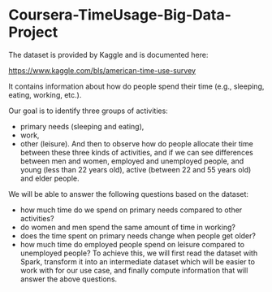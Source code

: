 # Coursera-TimeUsage-Big-Data-Project
The dataset is provided by Kaggle and is documented here:

https://www.kaggle.com/bls/american-time-use-survey

It contains information about how do people spend their time (e.g., sleeping, eating, working, etc.).

Our goal is to identify three groups of activities:
- primary needs (sleeping and eating),
- work,
- other (leisure).
And then to observe how do people allocate their time between these three kinds of activities, and if we can see differences between men and women, employed and unemployed people, and young (less than 22 years old), active (between 22 and 55 years old) and elder people.

We will be able to answer the following questions based on the dataset:

- how much time do we spend on primary needs compared to other activities?
- do women and men spend the same amount of time in working?
- does the time spent on primary needs change when people get older?
- how much time do employed people spend on leisure compared to unemployed people?
To achieve this, we will first read the dataset with Spark, transform it into an intermediate dataset which will be easier to work with for our use case, and finally compute information that will answer the above questions.
